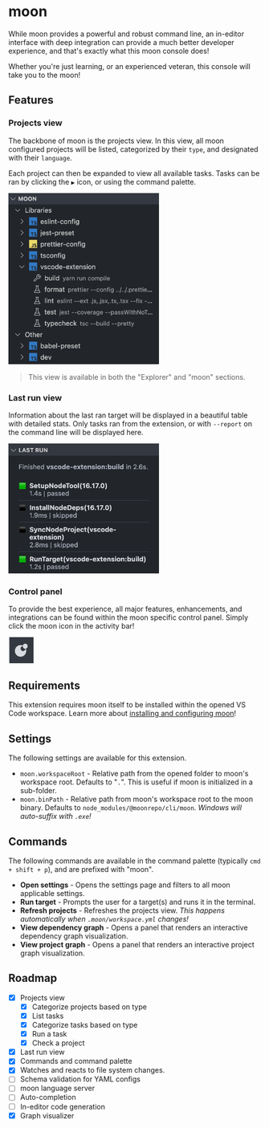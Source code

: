 # moon

While moon provides a powerful and robust command line, an in-editor interface with deep integration
can provide a much better developer experience, and that's exactly what this moon console does!

Whether you're just learning, or an experienced veteran, this console will take you to the moon!

## Features

### Projects view

The backbone of moon is the projects view. In this view, all moon configured projects will be
listed, categorized by their `type`, and designated with their `language`.

Each project can then be expanded to view all available tasks. Tasks can be ran by clicking the `▶`
icon, or using the command palette.

<img
src="https://raw.githubusercontent.com/moonrepo/dev/master/packages/vscode-extension/images/projects-view.png"
alt="Screenshot of projects view" width="300px" />

> This view is available in both the "Explorer" and "moon" sections.

### Last run view

Information about the last ran target will be displayed in a beautiful table with detailed stats.
Only tasks ran from the extension, or with `--report` on the command line will be displayed here.

<img
src="https://raw.githubusercontent.com/moonrepo/dev/master/packages/vscode-extension/images/last-run-view.png"
alt="Screenshot of last run view" width="300px" />

### Control panel

To provide the best experience, all major features, enhancements, and integrations can be found
within the moon specific control panel. Simply click the moon icon in the activity bar!

<img
src="https://raw.githubusercontent.com/moonrepo/dev/master/packages/vscode-extension/images/activity-icon.png"
alt="Screenshot of moon activity" width="50px"  />

## Requirements

This extension requires moon itself to be installed within the opened VS Code workspace. Learn more
about [installing and configuring moon](https://moonrepo.dev/docs/install)!

## Settings

The following settings are available for this extension.

- `moon.workspaceRoot` - Relative path from the opened folder to moon's workspace root. Defaults to
  "`.`". This is useful if moon is initialized in a sub-folder.
- `moon.binPath` - Relative path from moon's workspace root to the moon binary. Defaults to
  `node_modules/@moonrepo/cli/moon`. _Windows will auto-suffix with `.exe`!_

## Commands

The following commands are available in the command palette (typically `cmd + shift + p`), and are
prefixed with "moon".

- **Open settings** - Opens the settings page and filters to all moon applicable settings.
- **Run target** - Prompts the user for a target(s) and runs it in the terminal.
- **Refresh projects** - Refreshes the projects view. _This happens automatically when
  `.moon/workspace.yml` changes!_
- **View dependency graph** - Opens a panel that renders an interactive dependency graph
  visualization.
- **View project graph** - Opens a panel that renders an interactive project graph visualization.

## Roadmap

- [x] Projects view
  - [x] Categorize projects based on type
  - [x] List tasks
  - [x] Categorize tasks based on type
  - [x] Run a task
  - [x] Check a project
- [x] Last run view
- [x] Commands and command palette
- [x] Watches and reacts to file system changes.
- [ ] Schema validation for YAML configs
- [ ] moon language server
- [ ] Auto-completion
- [ ] In-editor code generation
- [x] Graph visualizer

